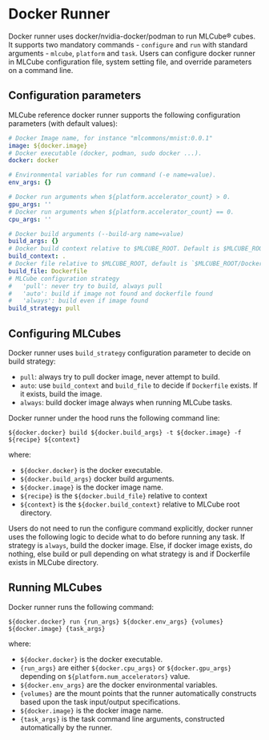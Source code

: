 # Docker Runner
Docker runner uses docker/nvidia-docker/podman to run MLCube&reg; cubes. It supports two mandatory commands - `configure` and
`run` with standard arguments - `mlcube`, `platform` and `task`. Users can configure docker runner in MLCube 
configuration file, system setting file, and override parameters on a command line.


## Configuration parameters
MLCube reference docker runner supports the following configuration parameters (with default values):
```yaml
# Docker Image name, for instance "mlcommons/mnist:0.0.1"
image: ${docker.image}
# Docker executable (docker, podman, sudo docker ...).
docker: docker

# Environmental variables for run command (-e name=value).
env_args: {}               

# Docker run arguments when ${platform.accelerator_count} > 0.
gpu_args: ''
# Docker run arguments when ${platform.accelerator_count} == 0.
cpu_args: ''

# Docker build arguments (--build-arg name=value)
build_args: {}
# Docker build context relative to $MLCUBE_ROOT. Default is $MLCUBE_ROOT.
build_context: .
# Docker file relative to $MLCUBE_ROOT, default is `$MLCUBE_ROOT/Dockerfile`.
build_file: Dockerfile
# MLCube configuration strategy
#   'pull': never try to build, always pull
#   'auto': build if image not found and dockerfile found
#   'always': build even if image found
build_strategy: pull
```


## Configuring MLCubes
Docker runner uses `build_strategy` configuration parameter to decide on build strategy:

- `pull`: always try to pull docker image, never attempt to build.
- `auto`: use `build_context` and `build_file` to decide if `Dockerfile` exists. If it exists, build the image.
- `always`: build docker image always when running MLCube tasks.

Docker runner under the hood runs the following command line:  
```
${docker.docker} build ${docker.build_args} -t ${docker.image} -f ${recipe} ${context}
```  
where:

- `${docker.docker}` is the docker executable.
- `${docker.build_args}` docker build arguments.
- `${docker.image}` is the docker image name.  
- `${recipe}` is the `${docker.build_file}` relative to context
- `${context}` is the `${docker.build_context}` relative to MLCube root directory.

Users do not need to run the configure command explicitly, docker runner uses the following logic to decide what to do
before running any task. If strategy is `always`, build the docker image. Else, if docker image exists, do nothing, else
build or pull depending on what strategy is and if Dockerfile exists in MLCube directory. 


## Running MLCubes
Docker runner runs the following command:    
```
${docker.docker} run {run_args} ${docker.env_args} {volumes} ${docker.image} {task_args}
```  
where:

- `${docker.docker}` is the docker executable.
- `{run_args}` are either `${docker.cpu_args}` or `${docker.gpu_args}` depending on `${platform.num_accelerators}` value.
- `${docker.env_args}` are the docker environmental variables.
- `{volumes}` are the mount points that the runner automatically constructs based upon the task input/output
  specifications.  
- `${docker.image}` is the docker image name.  
- `{task_args}` is the task command line arguments, constructed automatically by the runner.  
 